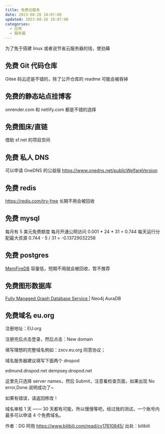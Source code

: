 ```yaml
---
title: 免费云服务
date: 2023-08-26 10:07:00
updated: 2023-08-26 10:07:00
categories:
  - 应用
  - 服务器
---
```


为了免于搭建 linux 或者说节省云服务器的钱，使劲薅

## 免费 Git 代码仓库

Gitee 码云还是不错的，除了公开仓库的 readme 可能会被吞掉

## 免费的静态站点挂博客

onrender.com 和 netlify.com 都是不错的选择

## 免费图床/直链

借助 sf.net 的项目空间

## 免费 私人 DNS

可以申请 OneDNS 的公益版
<https://www.onedns.net/publicWelfareVersion>

## 免费 redis

<https://redis.com/try-free> 长期不用会被回收

## 免费 mysql

每月有 5 美元免费额度
每月开通公网访问 0.001 * 24 * 31 = 0.744
每天运行分配最大资源 0.744 - 5 / 31 = -0.13729032258

## 免费 postgres

[MemFireDB](https://memfiredb.com) 容量低，短期不用就会被回收，暂不推荐

## 免费图形数据库

[Fully Managed Graph Database Service ](https://neo4j.com/cloud/platform/aura-graph-database)| Neo4j AuraDB

## 免费域名 eu.org

注册地址：EU.org

注册完后点击登录，然后点击：New domain

填写理想的完整域名例如：zxcv.eu.org 同意协议；

域名服务器建议填写下面两个 dnspod

edmund.dnspod.net
dempsey.dnspod.net

这里先只选择 server names，然后 Submit，注意看检查页面，如果出现 No error,Done.说明成功了~

如果有错误，请返回修改！

域名审核 1 天 —— 30 天都有可能，所以慢慢等吧，经过我的测试，一个账号内最多可以申请 4 个免费域名。

作者：DG 阿炮 <https://www.bilibili.com/read/cv17610845/>
出处：bilibili
